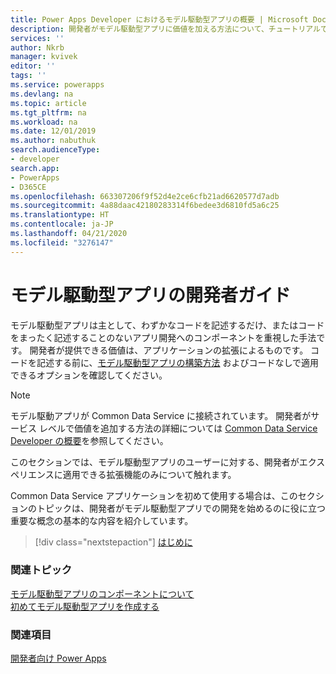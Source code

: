 ```yaml
---
title: Power Apps Developer におけるモデル駆動型アプリの概要 | Microsoft Docs
description: 開発者がモデル駆動型アプリに価値を加える方法について、チュートリアルでは、Power Apps を使用するモデル駆動型アプリの開発者向けの手順を説明します。
services: ''
author: Nkrb
manager: kvivek
editor: ''
tags: ''
ms.service: powerapps
ms.devlang: na
ms.topic: article
ms.tgt_pltfrm: na
ms.workload: na
ms.date: 12/01/2019
ms.author: nabuthuk
search.audienceType:
- developer
search.app:
- PowerApps
- D365CE
ms.openlocfilehash: 663307206f9f52d4e2ce6cfb21ad6620577d7adb
ms.sourcegitcommit: 4a88daac42180283314f6bedee3d6810fd5a6c25
ms.translationtype: HT
ms.contentlocale: ja-JP
ms.lasthandoff: 04/21/2020
ms.locfileid: "3276147"
---
```

# <a name="model-driven-apps-developer-guide"></a>モデル駆動型アプリの開発者ガイド

モデル駆動型アプリは主として、わずかなコードを記述するだけ、またはコードをまったく記述することのないアプリ開発へのコンポーネントを重視した手法です。 開発者が提供できる価値は、アプリケーションの拡張によるものです。 コードを記述する前に、[モデル駆動型アプリの構築方法](/powerapps/maker/model-driven-apps/model-driven-app-components) およびコードなしで適用できるオプションを確認してください。

> [!NOTE]
> モデル駆動アプリが Common Data Service に接続されています。 開発者がサービス レベルで価値を追加する方法の詳細については [Common Data Service Developer の概要](../common-data-service/overview.md)を参照してください。
>
> このセクションでは、モデル駆動型アプリのユーザーに対する、開発者がエクスペリエンスに適用できる拡張機能のみについて触れます。 

Common Data Service アプリケーションを初めて使用する場合は、このセクションのトピックは、開発者がモデル駆動型アプリでの開発を始めるのに役に立つ重要な概念の基本的な内容を紹介しています。 

> [!div class="nextstepaction"]
> [はじめに](supported-customizations.md)

### <a name="related-topics"></a>関連トピック

[モデル駆動型アプリのコンポーネントについて](/powerapps/maker/model-driven-apps/model-driven-app-components)<br/>
[初めてモデル駆動型アプリを作成する](/powerapps/maker/model-driven-apps/build-first-model-driven-app)

### <a name="see-also"></a>関連項目

[開発者向け Power Apps](/powerapps/#pivot=home&panel=developer)
